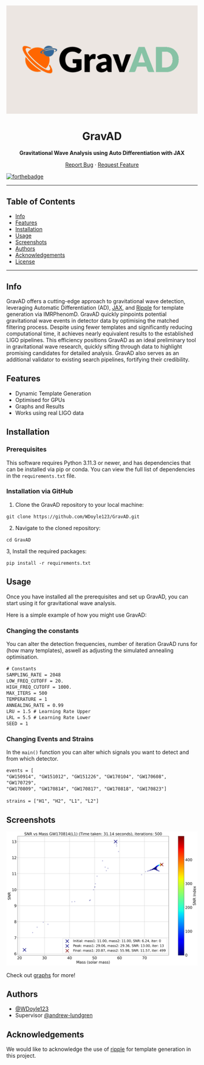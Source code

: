 <p align="center">
  <img src="graphs/banner.png" alt="Logo">
</p>

<h1 align="center">GravAD</h1>
<p align="center">
  <b>Gravitational Wave Analysis using Auto Differentiation with JAX</b>
</p>

<p align="center">
  <a href="https://github.com/WDoyle123/GravAD/issues">Report Bug</a>
  ·
  <a href="https://github.com/WDoyle123/GravAD/issues">Request Feature</a>
</p>

  [![forthebadge](https://forthebadge.com/images/badges/made-with-python.svg)](https://forthebadge.com)

---

## Table of Contents

- [Info](#info)
- [Features](#features)
- [Installation](#installation)
- [Usage](#usage)
- [Screenshots](#screenshots)
- [Authors](#authors)
- [Acknowledgements](#acknowledgements)
- [License](#license)

---

## Info

GravAD offers a cutting-edge approach to gravitational wave detection, leveraging Automatic Differentiation (AD), [JAX](https://github.com/google/jax), and [Ripple](https://github.com/tedwards2412/ripple) for template generation via IMRPhenomD. GravAD quickly pinpoints potential gravitational wave events in detector data by optimising the matched filtering process. Despite using fewer templates and significantly reducing computational time, it achieves nearly equivalent results to the established LIGO pipelines. This efficiency positions GravAD as an ideal preliminary tool in gravitational wave research, quickly sifting through data to highlight promising candidates for detailed analysis. GravAD also serves as an additional validator to existing search pipelines, fortifying their credibility.

## Features

- Dynamic Template Generation
- Optimised for GPUs
- Graphs and Results
- Works using real LIGO data

## Installation

### Prerequisites

This software requires Python 3.11.3 or newer, and has dependencies that can be installed via pip or conda. You can view the full list of dependencies in the `requirements.txt` file.

### Installation via GitHub

1. Clone the GravAD repository to your local machine:
```
git clone https://github.com/WDoyle123/GravAD.git
```
2. Navigate to the cloned repository:
```
cd GravAD
```
3, Install the required packages:
```
pip install -r requirements.txt
```

## Usage

Once you have installed all the prerequisites and set up GravAD, you can start using it for gravitational wave analysis. 

Here is a simple example of how you might use GravAD:

### Changing the constants

You can alter the detection frequencies, number of iteration GravAD runs for (how many templates), aswell as adjusting the simulated annealing optimisation.

```
# Constants
SAMPLING_RATE = 2048
LOW_FREQ_CUTOFF = 20.
HIGH_FREQ_CUTOFF = 1000.
MAX_ITERS = 500
TEMPERATURE = 1
ANNEALING_RATE = 0.99
LRU = 1.5 # Learning Rate Upper
LRL = 5.5 # Learning Rate Lower
SEED = 1
```

### Changing Events and Strains

In the ```main()``` function you can alter which signals you want to detect and from which detector.

```
events = [
"GW150914", "GW151012", "GW151226", "GW170104", "GW170608", "GW170729",
"GW170809", "GW170814", "GW170817", "GW170818", "GW170823"]

strains = ["H1", "H2", "L1", "L2"]
```

## Screenshots

![App Screenshot](graphs/SNR_vs_Combined_Mass_for_GW170814_L1_T_1.00_AR_0.990_MI_500_5.5_1.5_SEED1.png)

Check out [graphs](./graphs) for more!

## Authors

- [@WDoyle123](https://github.com/WDoyle123)
- Supervisor [@andrew-lundgren](https://github.com/andrew-lundgren)

## Acknowledgements

We would like to acknowledge the use of [ripple](https://github.com/tedwards2412/ripple) for template generation in this project.
